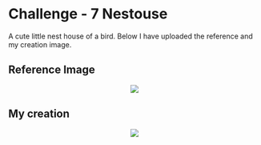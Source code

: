# Challenge - 7 Nestouse

A cute little nest house of a bird. Below I have uploaded the reference and my creation image. 

## Reference Image
<p text align="center"><Img src="https://user-images.githubusercontent.com/54719422/95418065-408fc980-0954-11eb-9fe0-2ff028b3415a.png"></p>

## My creation 

<p text align="center"><Img src="https://user-images.githubusercontent.com/54719422/95458039-4c4cb180-098f-11eb-9350-c2724d60d5b6.png"></p>
